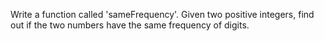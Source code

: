 Write a function called 'sameFrequency'.
Given two positive integers,
find out if the two numbers have the same frequency of digits.
